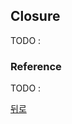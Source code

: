 ## Closure

TODO : 

### Reference

TODO : 

[뒤로](https://github.com/SeongYongLee/TIL/tree/main/FrontEnd)